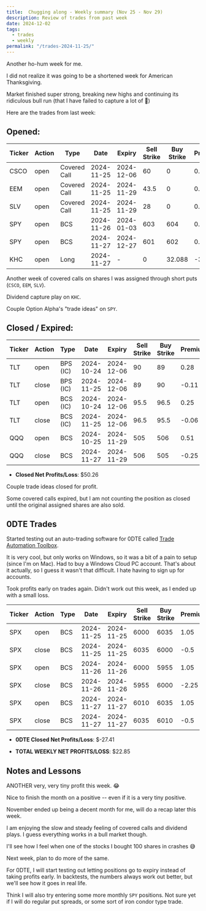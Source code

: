 ```yaml
---
title:  Chugging along - Weekly summary (Nov 25 - Nov 29)
description: Review of trades from past week
date: 2024-12-02
tags:
  - trades
  - weekly
permalink: "/trades-2024-11-25/"
---
```


Another ho-hum week for me.  

I did not realize it was going to be a shortened week for American Thanksgiving.

Market finished super strong, breaking new highs and continuing its ridiculous bull run (that I have failed to capture a lot of 🥲)

Here are the trades from last week:

## Opened:

<div class="trade-table weekly full-width">

|**Ticker**|**Action**|**Type**|**Date**|**Expiry**|**Sell Strike**|**Buy Strike**|**Premium**|**Qty**|**Fee**|**Net**|
|---|---|---|---|---|---|---|---|---|---|---|
|CSCO|open|Covered Call|2024-11-25|2024-12-06|60|0|0.23|1|0.8|22.2|$22.20|
|EEM|open|Covered Call|2024-11-25|2024-11-29|43.5|0|0.2|1|1.06|18.94|$18.94|
|SLV|open|Covered Call|2024-11-25|2024-11-29|28|0|0.15|1|1.05|13.95|$13.95|
|SPY|open|BCS|2024-11-26|2024-01-03|603|604|0.51|1|2.13|48.87|$48.87|
|SPY|open|BCS|2024-11-27|2024-12-27|601|602|0.52|1|2.12|49.88|$49.88|
|KHC|open|Long|2024-11-27|-|0|32.088|-32.088|1|1|-3209.8|-$3,209.80|

</div>

Another week of covered calls on shares I was assigned through short puts (`CSCO`, `EEM`, `SLV`).  

Dividend capture play on `KHC`.  

Couple Option Alpha's "trade ideas" on `SPY`.

## Closed / Expired:

<div class = "trade-table monthly full-width">

|**Ticker**|**Action**|**Type**|**Date**|**Expiry**|**Sell Strike**|**Buy Strike**|**Premium**|**Qty**|**Fee**|**Net**|**Profit/Loss**|
|---|---|---|---|---|---|---|---|---|---|---|---|
|TLT|open|BPS (IC)|2024-10-24|2024-12-06|90|89|0.28|1|1.41|26.59|$12.55|
|TLT|close|BPS (IC)|2024-11-25|2024-12-06|89|90|-0.11|1|3.04|-14.04|
|TLT|open|BCS (IC)|2024-10-24|2024-12-06|95.5|96.5|0.25|1|1.41|23.59|$14.55|
|TLT|close|BCS (IC)|2024-11-25|2024-12-06|96.5|95.5|-0.06|1|3.04|-9.04|
|QQQ|open|BCS|2024-10-25|2024-11-29|505|506|0.51|1|1.43|49.57|$23.16|
|QQQ|close|BCS|2024-11-27|2024-11-29|506|505|-0.25|1|1.41|-26.41|

</div>

- **Closed Net Profits/Loss**: $50.26

Couple trade ideas closed for profit.  

Some covered calls expired, but I am not counting the position as closed until the original assigned shares are also sold.

## 0DTE Trades

Started testing out an auto-trading software for 0DTE called [Trade Automation Toolbox](https://tradeautomationtoolbox.com/).  

It is very cool, but only works on Windows, so it was a bit of a pain to setup (since I'm on Mac).  Had to buy a Windows Cloud PC account.  That's about it actually, so I guess it wasn't that difficult. I hate having to sign up for accounts.

Took profits early on trades again.  Didn't work out this week, as I ended up with a small loss.

<div class = "trade-table monthly full-width">

|**Ticker**|**Action**|**Type**|**Date**|**Expiry**|**Sell Strike**|**Buy Strike**|**Premium**|**Qty**|**Fee**|**Net**|**Profit/Loss**|
|---|---|---|---|---|---|---|---|---|---|---|---|
|SPX|open|BCS|2024-11-25|2024-11-25|6000|6035|1.05|1|3.19|101.81|$48.71|
|SPX|close|BCS|2024-11-25|2024-11-25|6035|6000|-0.5|1|3.1|-53.1|
|SPX|open|BCS|2024-11-26|2024-11-26|6000|5955|1.05|1|3.19|101.81|-$126.38|
|SPX|close|BCS|2024-11-26|2024-11-26|5955|6000|-2.25|1|3.19|-228.19|
|SPX|open|BCS|2024-11-27|2024-11-27|6010|6035|1.05|1|3.19|101.81|$50.26|
|SPX|close|BCS|2024-11-27|2024-11-27|6035|6010|-0.5|1|1.55|-51.55|

</div>

- **0DTE Closed Net Profits/Loss**: $-27.41

- **TOTAL WEEKLY NET PROFITS/LOSS**: $22.85


## Notes and Lessons

ANOTHER very, very tiny profit this week.  😂

Nice to finish the month on a positive -- even if it is a very tiny positive.

November ended up being a decent month for me, will do a recap later this week.

I am enjoying the slow and steady feeling of covered calls and dividend plays.  I guess everything works in a bull market though.  

I'll see how I feel when one of the stocks I bought 100 shares in crashes 😅

Next week, plan to do more of the same.  

For 0DTE, I will start testing out letting positions go to expiry instead of taking profits early.  In backtests, the numbers always work out better, but we'll see how it goes in real life.  

Think I will also try entering some more monthly `SPY` positions.  Not sure yet if I will do regular put spreads, or some sort of iron condor type trade.